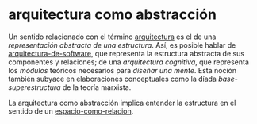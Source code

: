 # arquitectura como abstracción

Un sentido relacionado con el término [arquitectura](arquitectura.md) es el de una *representación abstracta de una estructura*. Así, es posible hablar de [arquitectura-de-software](arquitectura-de-software.md), que representa la estructura abstracta de sus componentes y relaciones; de una *arquitectura cognitiva*, que representa los *módulos* teóricos necesarios para *diseñar una mente*. Esta noción también subyace en elaboraciones conceptuales como la díada *base-superestructura* de la teoría marxista.

La arquitectura como abstracción implica entender la estructura en el sentido de un [espacio-como-relacion](espacio-como-relacion.md).
